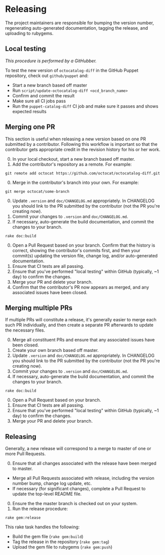 # Releasing

The project maintainers are responsible for bumping the version number, regenerating auto-generated documentation, tagging the release, and uploading to rubygems.

## Local testing

*This procedure is performed by a GitHubber.*

To test the new version of `octocatalog-diff` in the GitHub Puppet repository, check out `github/puppet` and:

- Start a new branch based off master
- Run `script/update-octocatalog-diff <ocd_branch_name>`
- Confirm and commit the result
- Make sure all CI jobs pass
- Run the `puppet-catalog-diff` CI job and make sure it passes and shows expected results

## Merging one PR

This section is useful when releasing a new version based on one PR submitted by a contributor. Following this workflow is important so that the contributor gets appropriate credit in the revision history for his or her work.

0. In your local checkout, start a new branch based off master.
0. Add the contributor's repository as a remote. For example:

  ```
  git remote add octocat https://github.com/octocat/octocatalog-diff.git
  ```

0. Merge in the contributor's branch into your own. For example:

  ```
  git merge octocat/some-branch
  ```

0. Update `.version` and `doc/CHANGELOG.md` appropriately. In CHANGELOG you should link to the PR submitted by the contributor (not the PR you're creating now).
0. Commit your changes to `.version` and `doc/CHANGELOG.md`.
0. If necessary, auto-generate the build documentation, and commit the changes to your branch.

  ```
  rake doc:build
  ```

0. Open a Pull Request based on your branch. Confirm that the history is correct, showing the contributor's commits first, and then your commit(s) updating the version file, change log, and/or auto-generated documentation.
0. Ensure that CI tests are all passing.
0. Ensure that you've performed "local testing" within GitHub (typically, ~1 day) to confirm the changes.
0. Merge your PR and delete your branch.
0. Confirm that the contributor's PR now appears as merged, and any associated issues have been closed.

## Merging multiple PRs

If multiple PRs will constitute a release, it's generally easier to merge each such PR individually, and then create a separate PR afterwards to update the necessary files.

0. Merge all constituent PRs and ensure that any associated issues have been closed.
0. Create your own branch based off master.
0. Update `.version` and `doc/CHANGELOG.md` appropriately. In CHANGELOG you should link to the PR submitted by the contributor (not the PR you're creating now).
0. Commit your changes to `.version` and `doc/CHANGELOG.md`.
0. If necessary, auto-generate the build documentation, and commit the changes to your branch.

  ```
  rake doc:build
  ```

0. Open a Pull Request based on your branch.
0. Ensure that CI tests are all passing.
0. Ensure that you've performed "local testing" within GitHub (typically, ~1 day) to confirm the changes.
0. Merge your PR and delete your branch.

## Releasing

Generally, a new release will correspond to a merge to master of one or more Pull Requests.

0. Ensure that all changes associated with the release have been merged to master.
  - Merge all Pull Requests associated with release, including the version number bump, change log update, etc.
  - If necessary (for significant changes), complete a Pull Request to update the top-level README file.
0. Ensure the the master branch is checked out on your system.
0. Run the release procedure:

  ```
  rake gem:release
  ```

This rake task handles the following:

- Build the gem file (`rake gem:build`)
- Tag the release in the repository (`rake gem:tag`)
- Upload the gem file to rubygems (`rake gem:push`)
